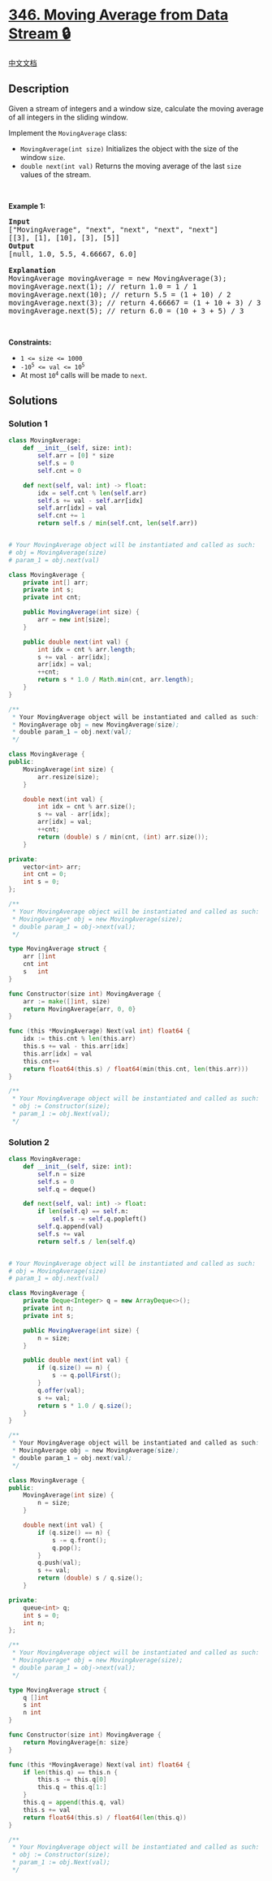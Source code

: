 # [346. Moving Average from Data Stream 🔒](https://leetcode.com/problems/moving-average-from-data-stream)

[中文文档](/solution/0300-0399/0346.Moving%20Average%20from%20Data%20Stream/README.md)

<!-- tags:Design,Queue,Array,Data Stream -->

<!-- difficulty:Easy -->

## Description

<p>Given a stream of integers and a window size, calculate the moving average of all integers in the sliding window.</p>

<p>Implement the&nbsp;<code>MovingAverage</code> class:</p>

<ul>
	<li><code>MovingAverage(int size)</code> Initializes&nbsp;the object with the size of the window <code>size</code>.</li>
	<li><code>double next(int val)</code> Returns the moving average of the last <code>size</code> values of the stream.</li>
</ul>

<p>&nbsp;</p>
<p><strong class="example">Example 1:</strong></p>

<pre>
<strong>Input</strong>
[&quot;MovingAverage&quot;, &quot;next&quot;, &quot;next&quot;, &quot;next&quot;, &quot;next&quot;]
[[3], [1], [10], [3], [5]]
<strong>Output</strong>
[null, 1.0, 5.5, 4.66667, 6.0]

<strong>Explanation</strong>
MovingAverage movingAverage = new MovingAverage(3);
movingAverage.next(1); // return 1.0 = 1 / 1
movingAverage.next(10); // return 5.5 = (1 + 10) / 2
movingAverage.next(3); // return 4.66667 = (1 + 10 + 3) / 3
movingAverage.next(5); // return 6.0 = (10 + 3 + 5) / 3
</pre>

<p>&nbsp;</p>
<p><strong>Constraints:</strong></p>

<ul>
	<li><code>1 &lt;= size &lt;= 1000</code></li>
	<li><code>-10<sup>5</sup> &lt;= val &lt;= 10<sup>5</sup></code></li>
	<li>At most <code>10<sup>4</sup></code> calls will be made to <code>next</code>.</li>
</ul>

## Solutions

### Solution 1

<!-- tabs:start -->

```python
class MovingAverage:
    def __init__(self, size: int):
        self.arr = [0] * size
        self.s = 0
        self.cnt = 0

    def next(self, val: int) -> float:
        idx = self.cnt % len(self.arr)
        self.s += val - self.arr[idx]
        self.arr[idx] = val
        self.cnt += 1
        return self.s / min(self.cnt, len(self.arr))


# Your MovingAverage object will be instantiated and called as such:
# obj = MovingAverage(size)
# param_1 = obj.next(val)
```

```java
class MovingAverage {
    private int[] arr;
    private int s;
    private int cnt;

    public MovingAverage(int size) {
        arr = new int[size];
    }

    public double next(int val) {
        int idx = cnt % arr.length;
        s += val - arr[idx];
        arr[idx] = val;
        ++cnt;
        return s * 1.0 / Math.min(cnt, arr.length);
    }
}

/**
 * Your MovingAverage object will be instantiated and called as such:
 * MovingAverage obj = new MovingAverage(size);
 * double param_1 = obj.next(val);
 */
```

```cpp
class MovingAverage {
public:
    MovingAverage(int size) {
        arr.resize(size);
    }

    double next(int val) {
        int idx = cnt % arr.size();
        s += val - arr[idx];
        arr[idx] = val;
        ++cnt;
        return (double) s / min(cnt, (int) arr.size());
    }

private:
    vector<int> arr;
    int cnt = 0;
    int s = 0;
};

/**
 * Your MovingAverage object will be instantiated and called as such:
 * MovingAverage* obj = new MovingAverage(size);
 * double param_1 = obj->next(val);
 */
```

```go
type MovingAverage struct {
	arr []int
	cnt int
	s   int
}

func Constructor(size int) MovingAverage {
	arr := make([]int, size)
	return MovingAverage{arr, 0, 0}
}

func (this *MovingAverage) Next(val int) float64 {
	idx := this.cnt % len(this.arr)
	this.s += val - this.arr[idx]
	this.arr[idx] = val
	this.cnt++
	return float64(this.s) / float64(min(this.cnt, len(this.arr)))
}

/**
 * Your MovingAverage object will be instantiated and called as such:
 * obj := Constructor(size);
 * param_1 := obj.Next(val);
 */
```

<!-- tabs:end -->

### Solution 2

<!-- tabs:start -->

```python
class MovingAverage:
    def __init__(self, size: int):
        self.n = size
        self.s = 0
        self.q = deque()

    def next(self, val: int) -> float:
        if len(self.q) == self.n:
            self.s -= self.q.popleft()
        self.q.append(val)
        self.s += val
        return self.s / len(self.q)


# Your MovingAverage object will be instantiated and called as such:
# obj = MovingAverage(size)
# param_1 = obj.next(val)
```

```java
class MovingAverage {
    private Deque<Integer> q = new ArrayDeque<>();
    private int n;
    private int s;

    public MovingAverage(int size) {
        n = size;
    }

    public double next(int val) {
        if (q.size() == n) {
            s -= q.pollFirst();
        }
        q.offer(val);
        s += val;
        return s * 1.0 / q.size();
    }
}

/**
 * Your MovingAverage object will be instantiated and called as such:
 * MovingAverage obj = new MovingAverage(size);
 * double param_1 = obj.next(val);
 */
```

```cpp
class MovingAverage {
public:
    MovingAverage(int size) {
        n = size;
    }

    double next(int val) {
        if (q.size() == n) {
            s -= q.front();
            q.pop();
        }
        q.push(val);
        s += val;
        return (double) s / q.size();
    }

private:
    queue<int> q;
    int s = 0;
    int n;
};

/**
 * Your MovingAverage object will be instantiated and called as such:
 * MovingAverage* obj = new MovingAverage(size);
 * double param_1 = obj->next(val);
 */
```

```go
type MovingAverage struct {
	q []int
	s int
	n int
}

func Constructor(size int) MovingAverage {
	return MovingAverage{n: size}
}

func (this *MovingAverage) Next(val int) float64 {
	if len(this.q) == this.n {
		this.s -= this.q[0]
		this.q = this.q[1:]
	}
	this.q = append(this.q, val)
	this.s += val
	return float64(this.s) / float64(len(this.q))
}

/**
 * Your MovingAverage object will be instantiated and called as such:
 * obj := Constructor(size);
 * param_1 := obj.Next(val);
 */
```

<!-- tabs:end -->

<!-- end -->
